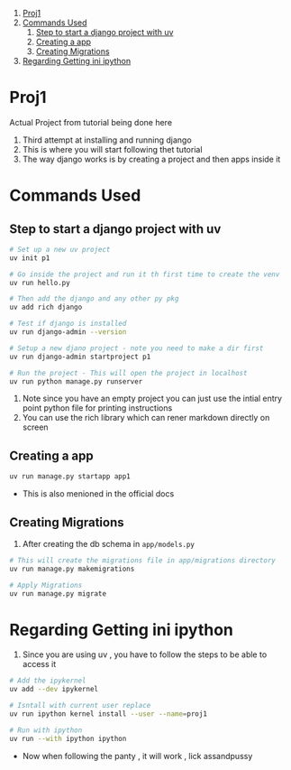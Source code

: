 
1. [Proj1](#proj1)
2. [Commands Used](#commands-used)
   1. [Step to start a django project with uv](#step-to-start-a-django-project-with-uv)
   2. [Creating a app](#creating-a-app)
   3. [Creating Migrations](#creating-migrations)
3. [Regarding Getting ini ipython](#regarding-getting-ini-ipython)


# Proj1 

Actual Project from tutorial being done here

1. Third attempt at installing and running django
2. This is where you will start following thet tutorial 
3. The way django works is by creating a project and then apps inside it

# Commands Used 

## Step to start a django project with uv 

```sh 
# Set up a new uv project 
uv init p1

# Go inside the project and run it th first time to create the venv
uv run hello.py

# Then add the django and any other py pkg 
uv add rich django 

# Test if django is installed 
uv run django-admin --version

# Setup a new djano project - note you need to make a dir first 
uv run django-admin startproject p1

# Run the project - This will open the project in localhost
uv run python manage.py runserver
```

1. Note since you have an empty project you can just use the intial entry point python file for printing instructions
2. You can use the rich library which can rener markdown directly on screen

## Creating a app

```py 
uv run manage.py startapp app1
```
- This is also menioned in the official docs

## Creating Migrations 

1. After creating the db schema in `app/models.py`

```sh 
# This will create the migrations file in app/migrations directory
uv run manage.py makemigrations 

# Apply Migrations 
uv run manage.py migrate
```

# Regarding Getting ini ipython 

1. Since you are using uv , you have to follow the steps to be able to access it 

```sh 
# Add the ipykernel
uv add --dev ipykernel

# Isntall with current user replace
uv run ipython kernel install --user --name=proj1

# Run with ipython
uv run --with ipython ipython

```
- Now when following the panty , it will work , lick assandpussy

